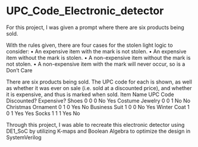 # UPC_Code_Electronic_detector
For this project, I was given a prompt where there are six products being sold. 

With the rules given, there are four cases for the stolen light logic to consider:
• An expensive item with the mark is not stolen.
• An expensive item without the mark is stolen.
• A non-expensive item without the mark is not stolen.
• A non-expensive item with the mark will never occur, so is a Don’t Care

There are six products being sold. The UPC code for each is shown, as well as whether it was
ever on sale (i.e. sold at a discounted price), and whether it is expensive, and thus is marked
when sold.
Item Name UPC Code Discounted? Expensive?
Shoes 0 0 0 No Yes
Costume Jewelry 0 0 1 No No
Christmas Ornament 0 1 0 Yes No
Business Suit 1 0 0 No Yes
Winter Coat 1 0 1 Yes Yes
Socks 1 1 1 Yes No

Through this project, I was able to recreate this electronic detector using DE1_SoC by utilizing K-maps and Boolean Algebra to optimize the design in SystemVerilog
